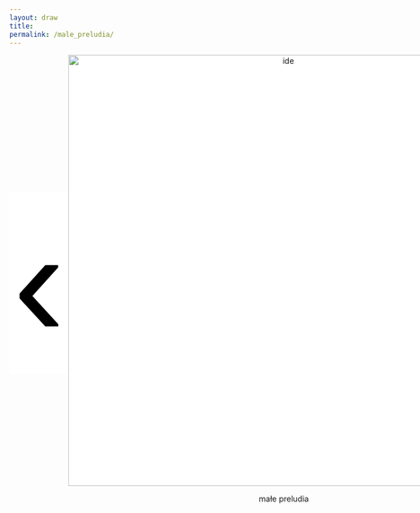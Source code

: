 ```yaml
---
layout: draw
title:
permalink: /male_preludia/
---
```


<div style="text-align:center; display: flex;">
  <div style="flex: 0 0 20%;" class="vertical-center"><button onclick="prevImage();" style="border: 0px; background-color:white;"> 
    <span class="arrowhtml">&#8249;</span> </button> 
  </div>
  <div style="flex: 0 0 60%;">
    <img class="vertical-center" id="image" src="{{ site.baseurl }}/images/muzyka/muzyka.jpg" alt="ide" style="width: 80vw">
    <p style="text-align:center" id="subtitle"> małe preludia </p>
  </div>
  <div style="flex: 0 0 20%;" class="vertical-center"><button onclick="nextImage();" style="border: 0px; background-color:white;"> 
    <span class="arrowhtml">&#8250;</span> </button>
  </div>
</div>


<script>

var index      = 0;
var index_no   = 14;
var image_list = ["{{ site.baseurl }}/images/muzyka/muzyka.jpg",
                  "{{ site.baseurl }}/images/muzyka/tablica-mini-2.JPG",
                  "{{ site.baseurl }}/images/muzyka/luz.JPG",
                  "{{ site.baseurl }}/images/muzyka/muzyka.jpg",
                  "{{ site.baseurl }}/images/muzyka/dyptyk.jpg",
                  "{{ site.baseurl }}/images/muzyka/szczeka-mini.JPG",
                  "{{ site.baseurl }}/images/muzyka/muzyka.jpg",
                  "{{ site.baseurl }}/images/muzyka/volvo_spiew.JPG",
                  "{{ site.baseurl }}/images/muzyka/oddech.png",
                  "{{ site.baseurl }}/images/muzyka/nici.JPG",
                  "{{ site.baseurl }}/images/muzyka/dyptyk.jpg",
                  "{{ site.baseurl }}/images/muzyka/luz.JPG",
                  "{{ site.baseurl }}/images/muzyka/muzyka.jpg",
                  "{{ site.baseurl }}/images/muzyka/harmonia.jpg"
                  ]
var text_list = [ "małe preludia - jasiek gra",
                  "zawias - zardzewiały, zgrzyt, niedopasowanie",
                  "lustro - walka ze sobą jak paweł żak",
                  "wyjście przed",
                  "wstyd",
                  "szczęki - dyptyk",
                  "luz - spływająca tkanina",
                  "faza w volvo - wywalony język",
                  "brzuchy - oddech, balon",
                  "kontrola - mechanizm, koła zębate",
                  "malowanie melodii - zabawa światłem",
                  "wolność - taniec",
                  "rytm - cztery zdjęcia, rzeczy w szeregu",
                  "harmonia..."
                  ]

function prevImage()
{
  var img = document.getElementById("image");
  var txt = document.getElementById("subtitle");
  if (index != 0) {
    index = (index - 1) % index_no;
  }
  else {
    index = index_no - 1;
  }
  img.src         = image_list[index];
  txt.textContent = text_list[index];
  return false;
}

function nextImage()
{
  var img = document.getElementById("image");
  var txt = document.getElementById("subtitle");
  index = (index + 1) % index_no;
  img.src         = image_list[index];
  txt.textContent = text_list[index];
  return false;
}

</script>


<style>

.arrowhtml {
  color: black;
  font-size: 7vh;
}

.vertical-center {
  margin: auto;
  display: flex;
  align-items: center;
  justify-content: center;
  border-width: 0px;
  background-color: white;
}

.arrowhtml:hover {
    color: red;
    font-size: 7vh;
  }

</style>
